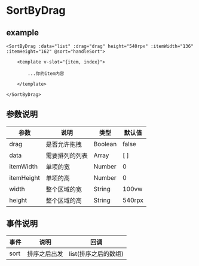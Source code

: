 # SortByDrag

## example
```
<SortByDrag :data="list" :drag="drag" height="540rpx" :itemWidth="136" :itemHeight="162" @sort="handleSort">
    
    <template v-slot="{item, index}">
    
        ...你的item内容
    
    </template>
    
</SortByDrag>
```


## 参数说明

|参数| 说明      | 类型      | 默认值    |
|---|---------|---------|--------|
|drag| 是否允许拖拽  | Boolean | false  |
|data| 需要排列的列表 | Array   | [ ]    |
|itemWidth| 单项的宽    | Number  | 0      |
|itemHeight| 单项的高    | Number  | 0      |
|width| 整个区域的宽  | String  | 100vw  |
|height| 整个区域的高  | String  | 540rpx |


## 事件说明

| 事件   | 说明     | 回调            |
|------|--------|---------------|
| sort | 排序之后出发 | list(排序之后的数组) |




